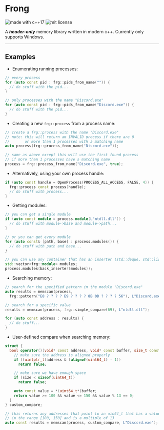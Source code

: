# Frong

![made with c++17](https://img.shields.io/static/v1?label=made+with&message=c%2B%2B17&color=blue&logo=c%2B%2B&logoColor=blue&style=for-the-badge)
![mit license](https://img.shields.io/static/v1?label=license&message=MIT&color=blue&style=for-the-badge)

A ***header-only*** memory library written in modern c++. Currently only supports Windows.

---

## Examples

* Enumerating running processes:

```cpp
// every process
for (auto const pid : frg::pids_from_name("")) {
  // do stuff with the pid...
}

// only processes with the name "Discord.exe"
for (auto const pid : frg::pids_from_name("Discord.exe")) {
  // do stuff with the pid...
}
```

* Creating a new `frg::process` from a process name:

```cpp
// create a frg::process with the name "Discord.exe"
// note: this will return an INVALID process if there are 0
//       or more than 1 processes with a matching name
auto process(frg::process_from_name("Discord.exe"));

// same as above except this will use the first found process
// if more than 1 processes have a matching name
process = frg::process_from_name("Discord.exe", true);
```

* Alternatively, using your own process handle:

```cpp
if (auto const handle = OpenProcess(PROCESS_ALL_ACCESS, FALSE, 4)) {
  frg::process const process(handle);
  // do stuff with process...
}
```

* Getting modules:

```cpp
// you can get a single module
if (auto const module = process.module(L"ntdll.dll")) {
  // do stuff with module->base and module->path...
}

// or you can get every module
for (auto const& [path, base] : process.modules()) {
  // do stuff with path and base...
}

// you can use any container that has an inserter (std::deque, std::list, etc)
std::vector<frg::module> modules;  
process.modules(back_inserter(modules));
```

* Searching memory:

```cpp
// search for the specified pattern in the module "Discord.exe"
auto results = memscan(process,
  frg::pattern("E8 ? ? ? ? E9 ? ? ? ? 8B 0D ? ? ? ? 56"), L"Discord.exe");

// search for a specific value
results = memscan(process, frg::simple_compare(69), L"ntdll.dll");

for (auto const address : results) {
  // do stuff...
}
```

* User-defined compare when searching memory:

```cpp
struct {
  bool operator()(void* const address, void* const buffer, size_t const size) const {
    // make sure the address is aligned properly
    if ((uintptr_t)address & (alignof(uint64_t) - 1))
      return false;

    // make sure we have enough space
    if (size < sizeof(uint64_t))
      return false;

    auto const value = *(uint64_t*)buffer;
    return value >= 100 && value <= 150 && value % 13 == 0;
  }
} custom_compare;

// this returns any addresses that point to an uin64_t that has a value
// in the range [100, 150] and is a multiple of 13
auto const results = memscan(process, custom_compare, L"Discord.exe");
```
